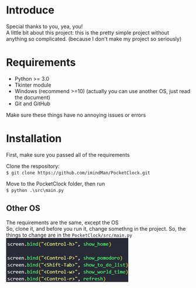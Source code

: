 # Introduce

Special thanks to you, yea, you!<br>
A little bit about this project: this is the pretty simple project without anything so complicated. (because I don't make my project so seriously)<br>

# Requirements

<ul>
    <li>Python >= 3.0</li>
    <li>Tkinter module</li>
    <li>Windows (recommend >=10) (actually you can use another OS, just read the document)</li>
    <li>Git and GitHub</li>
</ul>

Make sure these things have no annoying issues or errors

# Installation

First, make sure you passed all of the requirements <br>

Clone the respository: <br>
`$ git clone https://github.com/imindMan/PocketClock.git`

Move to the PocketClock folder, then run<br>
`$ python .\src\main.py`

## Other OS

The requirements are the same, except the OS <br>
So, clone it, and before you run it, change somethng in the project.
So, the things to change are in the `PocketClock/src/main.py`
<img src=".\tutorial1.png" alt="Screen sample" />

